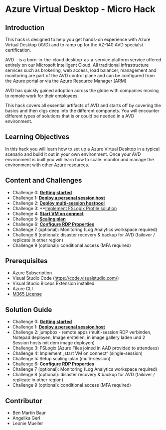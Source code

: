 # Azure Virtual Desktop - Micro Hack

## Introduction

This hack is designed to help you get hands-on experience with Azure Virtual Desktop (AVD) and to ramp up for the AZ-140 AVD specialst certification. 

AVD – is a born-in-the-cloud desktop-as-a-service platform service offered entirely on our Microsoft Intelligent Cloud. 
All traditional infrastructure services such as brokering, web access, load balancer, management and monitoring are part of the AVD control plane and can be configured from the Azure portal or via the Azure Resource Manager (ARM)

AVD has quickly gained adoption across the globe with companies moving to remote work for their employees. 

This hack covers all essential artifacts of AVD and starts off by covering the basics and then digs deep into the different componets. You will encounter different types of solutions that is or could be needed in a AVD environment. 

## Learning Objectives

In this hack you will learn how to set up a Azure Virtual Desktop in a typical scenario and build it out in your own environment. Once your AVD environment is built you will learn how to scale. monitor and manage the environment with other Azure resources. 

## Content and Challenges

- Challenge 0: **[Getting started](Challenges/00-Pre-Reqs.md)**
- Challenge 1: **[Deploy a personal session host](Challenges/01-Personal-Hostpools.md)**
- Challenge 2: **[Deploy multi-session hostpool](Challenges/02-multi-session-Hostpools.md)**
- Challenge 3: **[Implement FSLogix Profile solution](Challenges/03-Implement-FSLogix-Profile-Solution.md) 
- Challenge 4: **[Start VM on connect](04-start-VM-on-connect.md)**
- Challenge 5: **[Scaling plan](05-scaling-plan.md)**
- Challenge 6: **[Configure RDP Properties](Challenges/06-RDP-properties.md)**
- Challenge 7 (optional): Monitoring (Log Analytics workspace required)
- Challenge 8 (optional): disaster recovery & backup for AVD (failover / replicate in other region) 
- Challenge 9 (optional): conditional access (MFA required)


## Prerequisites

- Azure Subscription
- Visual Studio Code (https://code.visualstudio.com/)
- Visual Studio Biceps Extension installed
- Azure CLI 
- [M365 License](https://docs.microsoft.com/en-us/azure/virtual-desktop/overview#requirements)

## Solution Guide

- Challenge 0: **[Getting started](....md)**
- Challenge 1: **[Deploy a personal session host](Solutionguide/01-Personal-Hostpools-solution.md)**
- Challenge 2: jumpbox - remote apps (multi-session RDP verbinden, Notepad deployen, Image erstellen, in image gallery laden und 2 Session hosts mit dem image deployen)
- Challenge 3: FSLogix (Azure Files joined in AAD provided to attendees) 
- Challenge 4: Implement „start VM on connect“ (single-session) 
- Challenge 5: Setup scaling-plan (multi-session)
- Challenge 6: **[Configure RDP Properties](....md)**
- Challenge 7 (optional): Monitoring (Log Analytics workspace required)
- Challenge 8 (optional): disaster recovery & backup for AVD (failover / replicate in other region) 
- Challenge 9 (optional): conditional access (MFA required)

## Contributor
- Ben Martin Baur
- Angelika Gerl
- Leonie Mueller
